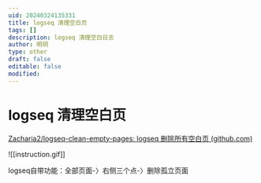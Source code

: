 ```yaml
---
uid: 20240324135331
title: logseq 清理空白页
tags: []
description: logseq 清理空白日志
author: 明玥
type: other
draft: false
editable: false
modified: 
---
```


# logseq 清理空白页

[Zacharia2/logseq-clean-empty-pages: logseq 删除所有空白页 (github.com)](https://github.com/Zacharia2/logseq-clean-empty-pages)


![[instruction.gif]]


logseq自带功能：全部页面-〉右侧三个点-〉删除孤立页面
